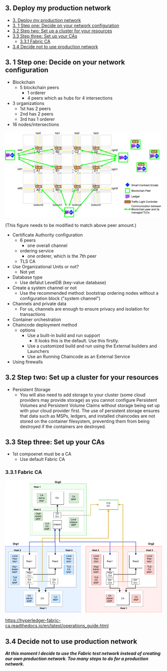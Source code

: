 
## 3. Deploy my production network

- [3. Deploy my production network](#3-deploy-my-production-network)
- [3. 1 Step one: Decide on your network configuration](#3-1-step-one-decide-on-your-network-configuration)
- [3.2 Step two: Set up a cluster for your resources](#32-step-two-set-up-a-cluster-for-your-resources)
- [3.3 Step three: Set up your CAs](#33-step-three-set-up-your-cas)
  - [3.3.1 Fabric CA](#331-fabric-ca)
- [3.4 Decide not to use production network](#34-decide-not-to-use-production-network)


## 3. 1 Step one: Decide on your network configuration

- Blockchain
  - 5 blockchain peers
    - 1 orderer
    - 4 peers which as hubs for 4 intersections
- 3 organizations
  - 1st has 2 peers
  - 2nd has 2 peers
  - 3rd has 1 orderer
- 16 nodes/intersections
 

![](img/intersection_12TL_archi2.png)

(This figure needs to be modified to match above peer amount.)

- Certificate Authority configuration
  - 6 peers
    - one overall channel
  - ordering service 
    - one orderer, which is the 7th peer
  - TLS CA 
- Use Organizational Units or not?
  - Not yet
- Database type
  - Use defalut LevelDB (key-value database)
- Create a system channel or not
  - Use the recommended method: bootstrap ordering nodes without a configuration block ("system channel")
- Channels and private data
  - For us, channels are enough to ensure privacy and isolation for transactions
- Container orchestration
- Chaincode deployment method
  - options
    - Use a built-in build and run support
      - It looks this is the default. Use this firstly.
    - Use a customized build and run using the External builders and Launchers
    - Use an Running Chaincode as an External Service
- Using firewalls
  
## 3.2 Step two: Set up a cluster for your resources

- Persistent Storage
  - You will also need to add storage to your cluster (some cloud providers may provide storage) as you cannot configure Persistent Volumes and Persistent Volume Claims without storage being set up with your cloud provider first. The use of persistent storage ensures that data such as MSPs, ledgers, and installed chaincodes are not stored on the container filesystem, preventing them from being destroyed if the containers are destroyed.

## 3.3 Step three: Set up your CAs

- 1st compoenet must be a CA
  - Use default Fabric CA

### 3.3.1 Fabric CA


![](img/5peers_network_topology.png)

https://hyperledger-fabric-ca.readthedocs.io/en/latest/operations_guide.html

## 3.4 Decide not to use production network

***At this moment I decide to use the Fabric test network instead of creating our own production network. Too many steps to do for a production network.***